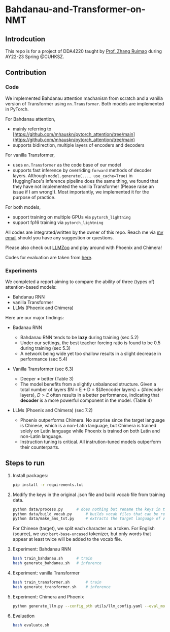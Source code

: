 # Bahdanau-and-Transformer-on-NMT

## Introdcution
This repo is for a project of DDA4220 taught by <a href="http://www.zhangruimao.site/" target="_blank">Prof. Zhang Ruimao</a> during AY22-23 Spring @CUHKSZ.

<!-- [Prof. Zhang Ruimao](http://www.zhangruimao.site/) during AY22-23 Spring @CUHKSZ.  -->

## Contribution
### Code
We implemented Bahdanau attention machanism from scratch and a vanilla version of Transformer using `nn.Transformer`. Both models are implemented in PyTorch.

For Bahdanau attention, 
* mainly referring to [https://github.com/mhauskn/pytorch_attention/tree/main](https://github.com/mhauskn/pytorch_attention/tree/main)
* supports bidirection, multiple layers of encoders and decoders

For vanilla Transformer,
* uses `nn.Transformer` as the code base of our model
* supports fast inference by overriding `forward` methods of decoder layers. Although `model.generate(..., use_cache=True)` in HuggingFace's inference pipeline does the same thing, we found that they have not implemented the vanilla Transformer (Please raise an issue if I am wrong!). Most importantly, we implemented it for the purpose of practice.

For both models,
* support training on multiple GPUs via `pytorch_lightning`
* support fp16 training via `pytorch_lightning`
 
All codes are integrated/written by the owner of this repo. Reach me via [my email](mailto:guimingchen@link.cuhk.edu.cn) should you have any suggestion or questions.

Please also check out [LLMZoo](https://github.com/FreedomIntelligence/LLMZoo/tree/main) and play around with Phoenix and Chimera!

Codes for evaluation are taken from [here](https://github.com/mjpost/sacrebleu).

### Experiments
We completed a report aiming to compare the ability of three (types of) attention-based models:
* Bahdanau RNN
* vanilla Transformer
* LLMs (Phoenix and Chimera)

Here are our major findings:
- Badanau RNN
	- Bahdanau RNN tends to be **lazy** during training (sec 5.2)
	- Under our settings, the best teacher forcing ratio is found to be 0.5 during training (sec 5.3)
	- A network being wide yet too shallow results in a slight decrease in performance (sec 5.4)

- Vanilla Transformer (sec 6.3)
	- Deeper ≠ better (Table 3)
	- The model benefits from a slightly unbalanced structure. Given a total number of layers $N = E + D = $(\#encoder layers) + (\#decoder layers), $D>E$ often results in a better performance, indicating that **decoder** is a more powerful component in the model. (Table 4)

- LLMs (Phoenix and Chimera) (sec 7.2)
	- Phoenix outperforms Chimera. No surprise since the target language is Chinese, which is a non-Latin language, but Chimera is trained solely on Latin language while Phoenix is trained on both Latin and non-Latin language. 
	- Instruction tuning is critical. All instrution-tuned models outperform their counterparts.



## Steps to run

1. Install packages:
    ```bash
    pip install -r requirements.txt
    ```

2. Modify the keys in the original .json file and build vocab file from training data.
    ```bash
    python data/process.py		# does nothing but rename the keys in the json files
    python data/build_vocab.py		# builds vocab files that can be reused
    python data/make_ans_txt.py		# extracts the target language of validation dataset and stores it in the format that is required by the evaluation part.
    ```
    For Chinese (target), we split each character as a token. For English (source), we use `bert-base-uncased` tokenizer, but only words that appear at least twice will be added to the vocab file. 


3. Experiment: Bahdanau RNN
    ```bash
    bash train_bahdanau.sh      # train
    bash generate_bahdanau.sh   # inference  
    ```


4. Experiment: vanilla Transformer
    ```bash
    bash train_transformer.sh       # train
    bash generate_transformer.sh    # inference
    ```

5. Experiment: Chimera and Phoenix
    ```bash
    python generate_llm.py --config_pth utils/llm_config.yaml --eval_models chimera-chat-7b chimera-inst-chat-7b chimera-chat-13b phoenix-chat-7b phoenix-inst-chat-7b chimera-inst-chat-13b
    ```

5. Evaluation
    ```bash
    bash evaluate.sh
    ```
